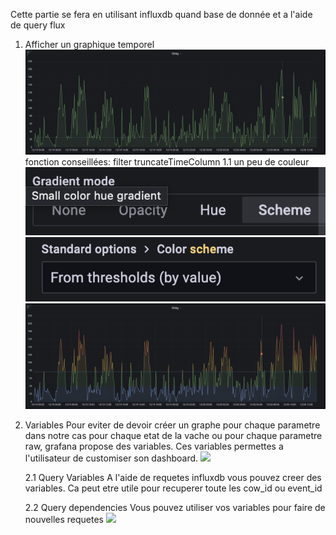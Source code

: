 Cette partie se fera en utilisant influxdb quand base de donnée et a l'aide de query flux

1. Afficher un graphique temporel
	![ChAg](./1.png)
	fonction conseillées:
		filter
		truncateTimeColumn
	1.1 un peu de couleur
		![](./2.png)
		![](./3.png)
		![](./4.png)
	
2. Variables
	Pour eviter de devoir créer un graphe pour chaque parametre dans notre cas pour chaque etat de la vache ou pour chaque parametre raw, grafana propose des variables.
	Ces variables permettes a l'utilisateur de customiser son dashboard.
	![](./query_variable_raw)
	
	2.1 Query Variables
		A l'aide de requetes influxdb vous pouvez creer des variables.
		Ca peut etre utile pour recuperer toute les cow_id ou event_id
		
	2.2 Query dependencies
		Vous pouvez utiliser vos variables pour faire de nouvelles requetes 
		![](./query_dependencies)